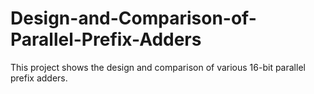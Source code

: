# Design-and-Comparison-of-Parallel-Prefix-Adders
This project shows the design and comparison of various 16-bit parallel prefix adders. 
